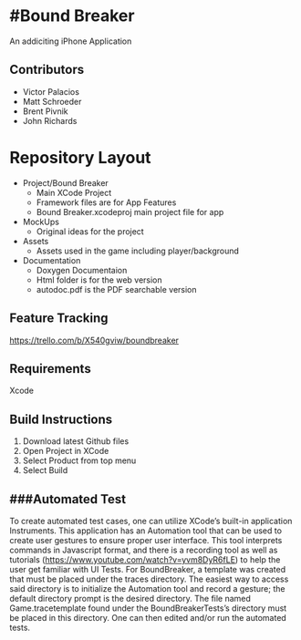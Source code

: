 #Bound Breaker
========
An addiciting iPhone Application 

Contributors
--------
* Victor Palacios
* Matt Schroeder
* Brent Pivnik
* John Richards

Repository Layout 
========
- Project/Bound Breaker
  - Main XCode Project
  - Framework files are for App Features
  - Bound Breaker.xcodeproj main project file for app
- MockUps
  - Original ideas for the project
- Assets
  - Assets used in the game including player/background
- Documentation
  - Doxygen Documentaion
  - Html folder is for the web version
  - autodoc.pdf is the PDF searchable version



Feature Tracking
-------
https://trello.com/b/X540gviw/boundbreaker

Requirements
-------
Xcode

Build Instructions
-------
1. Download latest Github files 
2. Open Project in XCode
3. Select Product from top menu
4. Select Build

###Automated Test
-------
To create automated test cases, one can utilize XCode’s built-in application Instruments. This application
has an Automation tool that can be used to create user gestures to ensure proper user interface. This 
tool interprets commands in Javascript format, and there is a recording tool as well as tutorials 
(https://www.youtube.com/watch?v=yvm8DyR6fLE) to help the user get familiar with UI Tests. For 
BoundBreaker, a template was created that must be placed under the traces directory. The easiest way 
to access said directory is to initialize the Automation tool and record a gesture; the default directory 
prompt is the desired directory. The file named Game.tracetemplate found under the 
BoundBreakerTests’s directory must be placed in this directory. One can then edited and/or run the 
automated tests.
